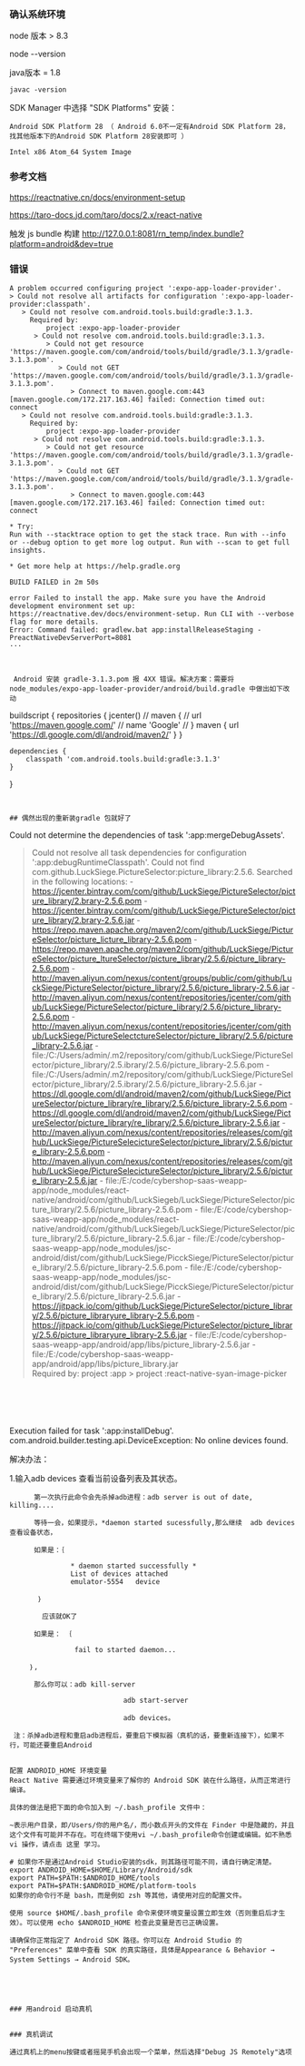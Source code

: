 ### 确认系统环境

node 版本 > 8.3

  node --version 

java版本 = 1.8

    javac -version

SDK Manager 中选择  "SDK Platforms" 安装：

    Android SDK Platform 28 （ Android 6.0不一定有Android SDK Platform 28，找其他版本下的Android SDK Platform 28安装即可 ）

    Intel x86 Atom_64 System Image

### 参考文档


https://reactnative.cn/docs/environment-setup

https://taro-docs.jd.com/taro/docs/2.x/react-native


触发 js bundle 构建
http://127.0.0.1:8081/rn_temp/index.bundle?platform=android&dev=true

### 错误

```
A problem occurred configuring project ':expo-app-loader-provider'.
> Could not resolve all artifacts for configuration ':expo-app-loader-provider:classpath'.
   > Could not resolve com.android.tools.build:gradle:3.1.3.
     Required by:
         project :expo-app-loader-provider
      > Could not resolve com.android.tools.build:gradle:3.1.3.
         > Could not get resource 'https://maven.google.com/com/android/tools/build/gradle/3.1.3/gradle-3.1.3.pom'.
            > Could not GET 'https://maven.google.com/com/android/tools/build/gradle/3.1.3/gradle-3.1.3.pom'.
               > Connect to maven.google.com:443 [maven.google.com/172.217.163.46] failed: Connection timed out: connect
   > Could not resolve com.android.tools.build:gradle:3.1.3.
     Required by:
         project :expo-app-loader-provider
      > Could not resolve com.android.tools.build:gradle:3.1.3.
         > Could not get resource 'https://maven.google.com/com/android/tools/build/gradle/3.1.3/gradle-3.1.3.pom'.
            > Could not GET 'https://maven.google.com/com/android/tools/build/gradle/3.1.3/gradle-3.1.3.pom'.
               > Connect to maven.google.com:443 [maven.google.com/172.217.163.46] failed: Connection timed out: connect

* Try:
Run with --stacktrace option to get the stack trace. Run with --info or --debug option to get more log output. Run with --scan to get full insights.

* Get more help at https://help.gradle.org

BUILD FAILED in 2m 50s

error Failed to install the app. Make sure you have the Android development environment set up: https://reactnative.dev/docs/environment-setup. Run CLI with --verbose flag for more details.
Error: Command failed: gradlew.bat app:installReleaseStaging -PreactNativeDevServerPort=8081
···



 Android 安装 gradle-3.1.3.pom 报 4XX 错误。解决方案：需要将 node_modules/expo-app-loader-provider/android/build.gradle 中做出如下改动

```

buildscript {
    repositories {
        jcenter()
        // maven {
        //     url 'https://maven.google.com/'
        //     name 'Google'
        // }
       maven { url 'https://dl.google.com/dl/android/maven2/' }
    }

    dependencies {
        classpath 'com.android.tools.build:gradle:3.1.3'
    }
}
```


## 偶然出现的重新装gradle 包就好了
```
Could not determine the dependencies of task ':app:mergeDebugAssets'.
> Could not resolve all task dependencies for configuration ':app:debugRuntimeClasspath'.
   > Could not find com.github.LuckSiege.PictureSelector:picture_library:2.5.6.
     Searched in the following locations:
       - https://jcenter.bintray.com/com/github/LuckSiege/PictureSelector/picture_library/2.brary-2.5.6.pom
       - https://jcenter.bintray.com/com/github/LuckSiege/PictureSelector/picture_library/2.brary-2.5.6.jar
       - https://repo.maven.apache.org/maven2/com/github/LuckSiege/PictureSelector/picture_licture_library-2.5.6.pom
       - https://repo.maven.apache.org/maven2/com/github/LuckSiege/PictureSelector/picture_ltureSelector/picture_library/2.5.6/picture_library-2.5.6.pom
       - http://maven.aliyun.com/nexus/content/groups/public/com/github/LuckSiege/PictureSelector/picture_library/2.5.6/picture_library-2.5.6.jar
       - http://maven.aliyun.com/nexus/content/repositories/jcenter/com/github/LuckSiege/PictureSelector/picture_library/2.5.6/picture_library-2.5.6.pom
       - http://maven.aliyun.com/nexus/content/repositories/jcenter/com/github/LuckSiege/PictureSelectctureSelector/picture_library/2.5.6/picture_library-2.5.6.jar
       - file:/C:/Users/admin/.m2/repository/com/github/LuckSiege/PictureSelector/picture_library/2.5.ibrary/2.5.6/picture_library-2.5.6.pom
       - file:/C:/Users/admin/.m2/repository/com/github/LuckSiege/PictureSelector/picture_library/2.5.ibrary/2.5.6/picture_library-2.5.6.jar
       - https://dl.google.com/dl/android/maven2/com/github/LuckSiege/PictureSelector/picture_library/re_library/2.5.6/picture_library-2.5.6.pom
       - https://dl.google.com/dl/android/maven2/com/github/LuckSiege/PictureSelector/picture_library/re_library/2.5.6/picture_library-2.5.6.jar
       - http://maven.aliyun.com/nexus/content/repositories/releases/com/github/LuckSiege/PictureSelecictureSelector/picture_library/2.5.6/picture_library-2.5.6.pom
       - http://maven.aliyun.com/nexus/content/repositories/releases/com/github/LuckSiege/PictureSelecictureSelector/picture_library/2.5.6/picture_library-2.5.6.jar
       - file:/E:/code/cybershop-saas-weapp-app/node_modules/react-native/android/com/github/LuckSiegeb/LuckSiege/PictureSelector/picture_library/2.5.6/picture_library-2.5.6.pom
       - file:/E:/code/cybershop-saas-weapp-app/node_modules/react-native/android/com/github/LuckSiegeb/LuckSiege/PictureSelector/picture_library/2.5.6/picture_library-2.5.6.jar
       - file:/E:/code/cybershop-saas-weapp-app/node_modules/jsc-android/dist/com/github/LuckSiege/PicckSiege/PictureSelector/picture_library/2.5.6/picture_library-2.5.6.pom
       - file:/E:/code/cybershop-saas-weapp-app/node_modules/jsc-android/dist/com/github/LuckSiege/PicckSiege/PictureSelector/picture_library/2.5.6/picture_library-2.5.6.jar
       - https://jitpack.io/com/github/LuckSiege/PictureSelector/picture_library/2.5.6/picture_libraryure_library-2.5.6.pom
       - https://jitpack.io/com/github/LuckSiege/PictureSelector/picture_library/2.5.6/picture_libraryure_library-2.5.6.jar
       - file:/E:/code/cybershop-saas-weapp-app/android/app/libs/picture_library-2.5.6.jar 
       - file:/E:/code/cybershop-saas-weapp-app/android/app/libs/picture_library.jar       
     Required by:
         project :app > project :react-native-syan-image-picker
```





```
Execution failed for task ':app:installDebug'.
com.android.builder.testing.api.DeviceException: No online devices found.

解决办法：

1.输入adb devices 查看当前设备列表及其状态。

          第一次执行此命令会先杀掉adb进程：adb server is out of date, killing....

          等待一会，如果提示，*daemon started sucessfully,那么继续  adb devices 查看设备状态，

          如果是：｛

                   * daemon started successfully *
                   List of devices attached
                   emulator-5554   device

           ｝

            应该就OK了

          如果是： ｛

                    fail to started daemon...

         ｝,

          那么你可以：adb kill-server

                                adb start-server

                                adb devices。

     注：杀掉adb进程和重启adb进程后，要重启下模拟器（真机的话，要重新连接下），如果不行，可能还要重启Android
```

配置 ANDROID_HOME 环境变量
React Native 需要通过环境变量来了解你的 Android SDK 装在什么路径，从而正常进行编译。

具体的做法是把下面的命令加入到 ~/.bash_profile 文件中：

~表示用户目录，即/Users/你的用户名/，而小数点开头的文件在 Finder 中是隐藏的，并且这个文件有可能并不存在。可在终端下使用vi ~/.bash_profile命令创建或编辑。如不熟悉 vi 操作，请点击 这里 学习。

# 如果你不是通过Android Studio安装的sdk，则其路径可能不同，请自行确定清楚。
export ANDROID_HOME=$HOME/Library/Android/sdk
export PATH=$PATH:$ANDROID_HOME/tools
export PATH=$PATH:$ANDROID_HOME/platform-tools
如果你的命令行不是 bash，而是例如 zsh 等其他，请使用对应的配置文件。

使用 source $HOME/.bash_profile 命令来使环境变量设置立即生效（否则重启后才生效）。可以使用 echo $ANDROID_HOME 检查此变量是否已正确设置。

请确保你正常指定了 Android SDK 路径。你可以在 Android Studio 的 "Preferences" 菜单中查看 SDK 的真实路径，具体是Appearance & Behavior → System Settings → Android SDK。





### 用android 启动真机


### 真机调试

通过真机上的menu按键或者摇晃手机会出现一个菜单，然后选择"Debug JS Remotely"选项